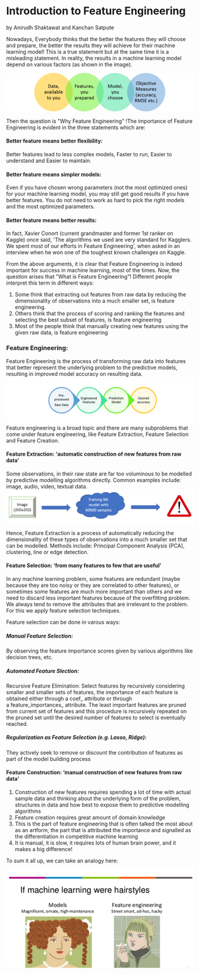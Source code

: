 # Introduction to Feature Engineering
by Anirudh Shaktawat and Kanchan Satpute

Nowadays, Everybody thinks that the better the features they will choose and prepare, the better the results they will achieve for their machine learning model! This is a true statement but at the same time it is a misleading statement. In reality, the results in a machine learning model depend on various factors (as shown in the image).

![Pic1](https://github.com/anirudh2312/deep-learning/blob/master/images/Picture1.png)

Then the question is "Why Feature Engineering" !The importance of Feature Engineering is evident in the three statements which are:

#### Better feature means better flexibility:
Better features lead to less complex models, Faster to run, Easier to understand and Easier to maintain.

#### Better feature means simpler models:
Even if you have chosen wrong parameters (not the most optimized ones) for your machine learning model, you may still get good results if you have better features. You do not need to work as hard to pick the right models and the most optimized parameters. 

#### Better feature means better results:
In fact, Xavier Conort (current grandmaster and former 1st ranker on Kaggle) once said, 'The algorithms we used are very standard for Kagglers. We spent most of our efforts in Feature Engineering', when asked in an interview when he won one of the toughest known challenges on Kaggle.

From the above arguments, it is clear that Feature Engineering is indeed important for success in machine learning, most of the times. Now, the question arises that "What is Feature Engineering"! Different people interpret this term in different ways:
1. Some think that extracting out features from raw data by reducing the dimensionality of observations into a much smaller set, is feature engineering. 
2. Others think that the process of scoring and ranking the features and selecting the best subset of features, is feature engineering
3. Most of the people think that manually creating new features using the given raw data, is feature engineering


### Feature Engineering:
Feature Engineering is the process of transforming raw data into features that better represent the underlying problem to the predictive models, resulting in improved model accuracy on resulting data. 
![Pic2](https://github.com/anirudh2312/deep-learning/blob/master/images/Picture2.png)
Feature engineering is a broad topic and there are many subproblems that come under feature engineering, like Feature Extraction, Feature Selection and Feature Creation.

#### Feature Extraction: ‘automatic construction of new features from raw data’
Some observations, in their raw state are far too voluminous to be modelled by predictive modelling algorithms directly. Common examples include: image, audio, video, textual data. 
![Pic3](https://github.com/anirudh2312/deep-learning/blob/master/images/Capture.PNG)

Hence, Feature Extraction is a process of automatically reducing the dimensionality of these types of observations into a much smaller set that can be modelled. Methods include: Principal Component Analysis (PCA), clustering, line or edge detection. 

#### Feature Selection: ‘from many features to few that are useful’
In any machine learning problem, some features are redundant (maybe because they are too noisy or they are correlated to other features), or sometimes some features are much more important than others and we need to discard less important features because of the overfitting problem. We always tend to remove the attributes that are irrelevant to the problem. For this we apply feature selection techniques.

Feature selection can be done in varous ways:
##### Manual Feature Selection:
By observing the feature importance scores given by various algorithms like decision trees, etc.

##### Automated Feature Slection:
Recursive Feature Elimination: Select features by recursively considering smaller and smaller sets of features,
the importance of each feature is obtained either through a coef_ attribute or through a feature_importances_ attribute.
The least important features are pruned from current set of features and this
procedure is recursively repeated on the pruned set until the desired number of features to select is eventually reached.

##### Regularization as Feature Selection (e.g. Lasso, Ridge):
They actively seek to remove or discount the contribution of features as part of the model building process

#### Feature Construction: ‘manual construction of new features from raw data’
1. Construction of new features requires spending a lot of time with actual sample data and thinking about the underlying form of the problem, structures in data and how best to expose them to predictive modelling algorithms
2. Feature creation requires great amount of domain knowledge
3. This is the part of feature engineering that is often talked the most about as an artform, the part that is attributed the importance and signalled as the differentiation in competitive machine learning
4. It is manual, it is slow, it requires lots of human brain power, and it makes a big difference!

To sum it all up, we can take an analogy here:

![Pic4](https://github.com/anirudh2312/deep-learning/blob/master/images/Picture3.png)


